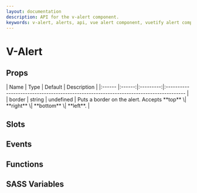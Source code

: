 ```yaml
---
layout: documentation
description: API for the v-alert component.
keywords: v-alert, alerts, api, vue alert component, vuetify alert component
---
```


# V-Alert

## Props
<api-table>
| Name   |  Type  |  Default  | Description                                                                            |
|:------ |:------:|:---------:|:-------------------------------------------------------------------------------------- |
| border | string | undefined | Puts a border on the alert. Accepts **top** \| **right** \| **bottom** \| **left**. |
</api-table>

## Slots

## Events

## Functions

## SASS Variables

<carbon-ad />

<up-next />

<vuetify-ad />

<contribute />
